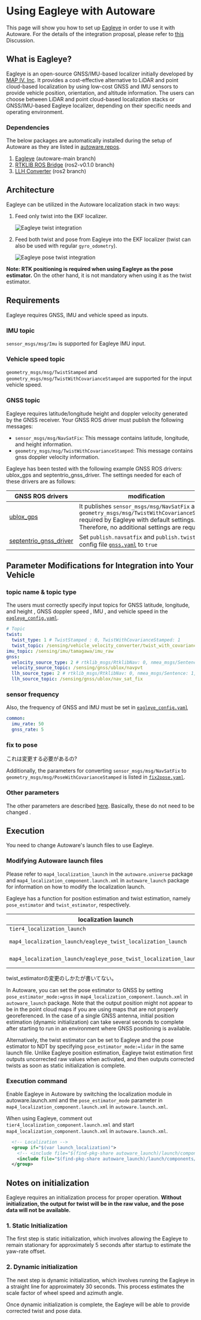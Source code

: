 # Using Eagleye with Autoware

This page will show you how to set up [Eagleye](https://github.com/MapIV/eagleye) in order to use it with Autoware.
For the details of the integration proposal, please refer to [this](https://github.com/orgs/autowarefoundation/discussions/3257) Discussion.

## What is Eagleye?

Eagleye is an open-source GNSS/IMU-based localizer initially developed by [MAP IV. Inc](https://map4.jp/). It provides a cost-effective alternative to LiDAR and point cloud-based localization by using low-cost GNSS and IMU sensors to provide vehicle position, orientation, and altitude information. 
The users can choose between LiDAR and point cloud-based localization stacks or GNSS/IMU-based Eagleye localizer, depending on their specific needs and operating environment.

### Dependencies

The below packages are automatically installed during the setup of Autoware as they are listed in [autoware.repos](https://github.com/autowarefoundation/autoware/blob/main/autoware.repos).

1. [Eagleye](https://github.com/MapIV/eagleye.git) (autoware-main branch)
2. [RTKLIB ROS Bridge](https://github.com/MapIV/rtklib_ros_bridge.git) (ros2-v0.1.0 branch)
3. [LLH Converter](https://github.com/MapIV/llh_converter.git) (ros2 branch)


## Architecture

Eagleye can be utilized in the Autoware localization stack in two ways:

1. Feed only twist into the EKF localizer.

   ![Eagleye twist integration](images/eagleye-integration-guide/eagleye_twist.drawio.svg)

2. Feed both twist and pose from Eagleye into the EKF localizer (twist can also be used with regular `gyro_odometry`).

   ![Eagleye pose twist integration](images/eagleye-integration-guide/eagleye_pose_twist.drawio.svg)


**Note: RTK positioning is required when using Eagleye as the pose estimator.** 
On the other hand, it is not mandatory when using it as the twist estimator.

## Requirements

Eagleye requires GNSS, IMU and vehicle speed as inputs.

### IMU topic

`sensor_msgs/msg/Imu` is supported for Eagleye IMU input.

### Vehicle speed topic

`geometry_msgs/msg/TwistStamped` and `geometry_msgs/msg/TwistWithCovarianceStamped` are supported for the input vehicle speed.

### GNSS topic

Eagleye requires latitude/longitude height and doppler velocity generated by the GNSS receiver.
Your GNSS ROS driver must publish the following messages:

- `sensor_msgs/msg/NavSatFix`: This message contains latitude, longitude, and height information.
- `geometry_msgs/msg/TwistWithCovarianceStamped`: This message contains gnss doppler velocity information.

Eagleye has been tested with the following example GNSS ROS drivers: ublox_gps and septentrio_gnss_driver. The settings needed for each of these drivers are as follows:

| GNSS ROS drivers                                                                              | modification                                                                                                                                                                                        |
|-----------------------------------------------------------------------------------------------|-----------------------------------------------------------------------------------------------------------------------------------------------------------------------------------------------------|
| [ublox_gps](https://github.com/KumarRobotics/ublox/tree/ros2/ublox_gps)                       | It publishes `sensor_msgs/msg/NavSatFix` and `geometry_msgs/msg/TwistWithCovarianceStamped` required by Eagleye with default settings. Therefore, no additional settings are required. |
| [septentrio_gnss_driver](https://github.com/septentrio-gnss/septentrio_gnss_driver/tree/ros2) | Set `publish.navsatfix` and `publish.twist` in the config file [`gnss.yaml`](https://github.com/septentrio-gnss/septentrio_gnss_driver/blob/ros2/config/gnss.yaml#L90) to `true`                    |

## Parameter Modifications for Integration into Your Vehicle


### topic name & topic type

The users must correctly specify input topics for GNSS latitude, longitude, and height , GNSS doppler speed , IMU , and vehicle speed in the [`eagleye_config.yaml`](https://github.com/MapIV/autoware_launch/blob/3f04a9dd7bc4a4c49d4ec790e3f6b9958ab822da/autoware_launch/config/localization/eagleye_config.param.yaml#L7-L16).

```yaml
# Topic
twist:
  twist_type: 1 # TwistStamped : 0, TwistWithCovarianceStamped: 1
  twist_topic: /sensing/vehicle_velocity_converter/twist_with_covariance
imu_topic: /sensing/imu/tamagawa/imu_raw
gnss:
  velocity_source_type: 2 # rtklib_msgs/RtklibNav: 0, nmea_msgs/Sentence: 1, ublox_msgs/NavPVT: 2, geometry_msgs/TwistWithCovarianceStamped: 3
  velocity_source_topic: /sensing/gnss/ublox/navpvt
  llh_source_type: 2 # rtklib_msgs/RtklibNav: 0, nmea_msgs/Sentence: 1, sensor_msgs/NavSatFix: 2
  llh_source_topic: /sensing/gnss/ublox/nav_sat_fix
```

### sensor frequency 
Also, the frequency of GNSS and IMU must be set in [`eagleye_config.yaml`](https://github.com/MapIV/autoware_launch/blob/3f04a9dd7bc4a4c49d4ec790e3f6b9958ab822da/autoware_launch/config/localization/eagleye_config.param.yaml#L36)

```yaml
common:
  imu_rate: 50
  gnss_rate: 5
```

### fix to pose

これは変更する必要があるの?

Additionally, the parameters for converting `sensor_msgs/msg/NavSatFix` to `geometry_msgs/msg/PoseWithCovarianceStamped` is listed in [`fix2pose.yaml`](https://github.com/MapIV/eagleye/blob/autoware-main/eagleye_util/fix2pose/launch/fix2pose.xml).

### Other parameters

The other parameters are described [here](https://github.com/MapIV/eagleye/tree/autoware-main/eagleye_rt/config).
Basically, these do not need to be changed .

## Execution

You need to change Autoware's launch files to use Eagleye.

### Modifying Autoware launch files

Please refer to `map4_localization_launch` in the `autoware.universe` package and `map4_localization_component.launch.xml` in `autoware_launch` package for information on how to modify the localization launch.

Eagleye has a function for position estimation and twist estimation, namely `pose_estimator` and `twist_estimator`, respectively.

| localization launch                                               | twist estimator                     | pose estimator                      |
|-------------------------------------------------------------------|-------------------------------------|-------------------------------------|
| `tier4_localization_launch`                                       | `gyro_odometry`                     | `ndt_scan_matcher`                  |
| `map4_localization_launch/eagleye_twist_localization_launch`      | `eagleye_rt`(gyro/odom/gnss fusion) | `ndt_scan_matcher`                  |
| `map4_localization_launch/eagleye_pose_twist_localization_launch` | `eagleye_rt`(gyro/odom/gnss fusion) | `eagleye_rt`(gyro/odom/gnss fusion) |


twist_estimatorの変更のしかたが書いてない。

In Autoware, you can set the pose estimator to GNSS by setting `pose_estimator_mode:=gnss` in `map4_localization_component.launch.xml` in `autoware_launch` package.
Note that the output position might not appear to be in the point cloud maps if you are using maps that are not properly georeferenced.
In the case of a single GNSS antenna, initial position estimation (dynamic initialization) can take several seconds to complete after starting to run in an environment where GNSS positioning is available.

Alternatively, the twist estimator can be set to Eagleye and the pose estimator to NDT by specifying `pose_estimator_mode:=lidar` in the same launch file.
Unlike Eagleye position estimation, Eagleye twist estimation first outputs uncorrected raw values when activated, and then outputs corrected twists as soon as static initialization is complete.

### Execution command

Enable Eagleye in Autoware by switching the localization module in autoware.launch.xml and the `pose_estimator_mode` parameter in `map4_localization_component.launch.xml` in `autoware.launch.xml`.

When using Eagleye, comment out `tier4_localization_component.launch.xml` and start `map4_localization_component.launch.xml` in `autoware.launch.xml`.

```xml
  <!-- Localization -->
  <group if="$(var launch_localization)">
    <!-- <include file="$(find-pkg-share autoware_launch)/launch/components/tier4_localization_component.launch.xml"/> -->
    <include file="$(find-pkg-share autoware_launch)/launch/components/map4_localization_component.launch.xml"/>
  </group>
```

## Notes on initialization

Eagleye requires an initialization process for proper operation. **Without initialization, the output for twist will be in the raw value, and the pose data will not be available.**

### 1. Static Initialization
The first step is static initialization, which involves allowing the Eagleye to remain stationary for approximately 5 seconds after startup to estimate the yaw-rate offset.

### 2. Dynamic initialization
The next step is dynamic initialization, which involves running the Eagleye in a straight line for approximately 30 seconds. This process estimates the scale factor of wheel speed and azimuth angle. 


Once dynamic initialization is complete, the Eagleye will be able to provide corrected twist and pose data.

